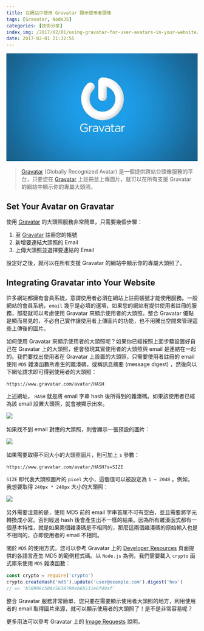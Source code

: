 ```yaml
---
title: 在網站中使用 Gravatar 顯示使用者頭像
tags: [Gravatar, NodeJS]
categories: [技術分享]
index_img: /2017/02/01/using-gravatar-for-user-avatars-in-your-website/cover.jpg
date: 2017-02-01 21:32:55
---
```


![](/2017/02/01/using-gravatar-for-user-avatars-in-your-website/cover.jpg)

> [Gravatar](http://gravatar.com) (Globally Recognized Avatar) 是一個提供跨站台頭像服務的平台，只要您在 [Gravatar](http://gravatar.com) 上註冊並上傳圖片，就可以在所有支援 Gravatar 的網站中顯示你的專屬大頭照。

<!-- more -->

## Set Your Avatar on Gravatar

使用 [Gravatar](http://gravatar.com) 的大頭照服務非常簡單，只需要幾個步驟：

1. 至 [Gravatar](http://gravatar.com) 註冊您的帳號
2. 新增要連結大頭照的 Email
3. 上傳大頭照並選擇要連結的 Email

設定好之後，就可以在所有支援 Gravatar 的網站中顯示你的專屬大頭照了。

## Integrating Gravatar into Your Website

許多網站都擁有會員系統，意謂使用者必須在網站上註冊帳號才能使用服務。一般網站的會員系統，`email` 幾乎是必填的選項，如果您的網站有提供使用者註冊的服務，那麼就可以考慮使用 Gravatar 來顯示使用者的大頭照。整合 Gravatar 優點是顯而易見的，不必自己實作讓使用者上傳圖片的功能，也不用騰出空間來管理這些上傳後的圖片。

如何使用 Gravatar 來顯示使用者的大頭照呢？如果你已經按照上面步驟設置好自己在 Gravatar 上的大頭照，便會發現其實使用者的大頭照與 email 是連結在一起的。我們要找出使用者在 Gravatar 上設置的大頭照，只需要使用者註冊的 email 使用 `MD5` 雜湊函數所產生的雜湊碼，或稱訊息摘要 (message digest) ，然後向以下網址請求即可得到使用者的大頭照：

```
https://www.gravatar.com/avatar/HASH
```

上述網址， `HASH` 就是將 email 字串 hash 後所得到的雜湊碼。如果該使用者已經為該 email 設置大頭照，就會被顯示出來。

![](https://s.gravatar.com/avatar/a770595a74d872ac85e9ae1b12bb67a3)

如果找不到 email 對應的大頭照，則會顯示一張預設的圖片：

![](https://www.gravatar.com/avatar/00000000000000000000000000000000)

如果需要取得不同大小的大頭照圖片，則可加上 `s` 參數：

```
https://www.gravatar.com/avatar/HASH?s=SIZE
```

`SIZE` 即代表大頭照圖片的 `pixel` 大小，這個值可以被設定為 `1 ~ 2048` 。例如，我想要取得 `240px * 240px` 大小的大頭照：

![](https://s.gravatar.com/avatar/a770595a74d872ac85e9ae1b12bb67a3?s=240)

另外需要注意的是，使用 MD5 前的 email 字串首尾不可有空白，並且需要將字元轉換成小寫。否則經過 hash 後會產生出不一樣的結果。因為所有雜湊函式都有一個基本特性，就是如果兩個雜湊碼是不相同的，那麼這兩個雜湊碼的原始輸入也是不相同的，亦即使用者的 email 不相同。

關於 `MD5` 的使用方式，您可以參考 Gravatar 上的 [Developer Resources](https://www.gravatar.com/site/implement/) 頁面提供的各語言產生 MD5 的範例程式碼。以 `Node.js` 為例，我們需要載入 `crypto` 函式庫來使用 `MD5` 雜湊函數：

```js
const crypto = require('crypto')
crypto.createHash('md5').update('user@example.com').digest('hex')
// => 'b58996c504c5638798eb6b511e6f49af'
```

整合 Gravatar 服務非常簡單，您只要在需要顯示使用者大頭照的地方，利用使用者的 email 取得圖片來源，就可以顯示使用者的大頭照了！是不是非常容易呢？

更多用法可以參考 Gravatar 上的 [Image Requests](https://www.gravatar.com/site/implement/images) 說明。
